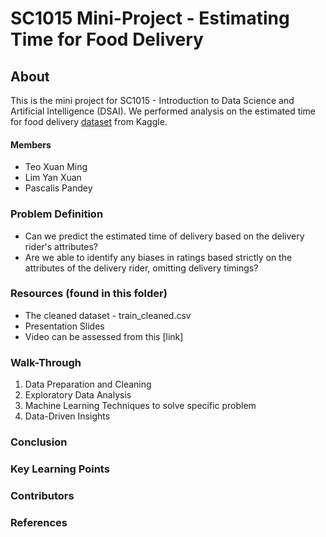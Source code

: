 # SC1015 Mini-Project - Estimating Time for Food Delivery

## About 
This is the mini project for SC1015 - Introduction to Data Science and Artificial Intelligence (DSAI). We performed analysis on the estimated time for food delivery [dataset](https://www.kaggle.com/datasets/gauravmalik26/food-delivery-dataset?select=train.csv) from Kaggle.

#### Members
- Teo Xuan Ming
- Lim Yan Xuan
- Pascalis Pandey


### Problem Definition
- Can we predict the estimated time of delivery based on the delivery rider's attributes?
- Are we able to identify any biases in ratings based strictly on the attributes of the delivery rider, omitting delivery timings?

### Resources (found in this folder)

- The cleaned dataset - train_cleaned.csv
- Presentation Slides
- Video can be assessed from this [link]

### Walk-Through
1. Data Preparation and Cleaning
2. Exploratory Data Analysis
3. Machine Learning Techniques to solve specific problem
4. Data-Driven Insights

### Conclusion

### Key Learning Points

### Contributors

### References
